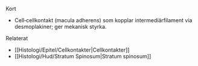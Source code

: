 Kort
- Cell‑cellkontakt (macula adherens) som kopplar intermediärfilament via desmoplakiner; ger mekanisk styrka.

Relaterat
- [[Histologi/Epitel/Cellkontakter|Cellkontakter]]
- [[Histologi/Hud/Stratum Spinosum|Stratum spinosum]]

